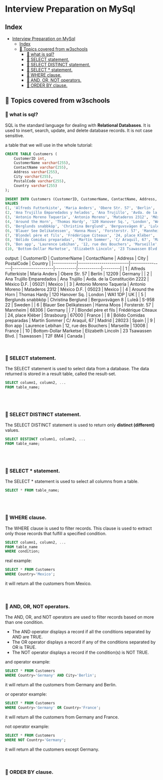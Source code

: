 # Interview Preparation on MySql

## Index
- [Interview Preparation on MySql](#interview-preparation-on-mysql)
  - [Index](#index)
  - [🚀 Topics covered from w3schools](#-topics-covered-from-w3schools)
    - [🍂 what is sql?](#-what-is-sql)
    - [🍂 SELECT statement.](#-select-statement)
    - [🍂 SELECT DISTINCT statement.](#-select-distinct-statement)
    - [🍂 SELECT \* statement.](#-select--statement)
    - [🍂 WHERE clause.](#-where-clause)
    - [🍂 AND, OR, NOT operators.](#-and-or-not-operators)
    - [🍂 ORDER BY clause.](#-order-by-clause)

## 🚀 Topics covered from w3schools

### 🍂 what is sql?
SQL is the standard language for dealing with **Relational Databases**. It is used to insert, search, update, and delete database records. It is not case sensitive.

a table that we will use in the whole tutorial:
```sql
CREATE TABLE Customers (
    CustomerID int,
    CustomerName varchar(255),
    ContactName varchar(255),
    Address varchar(255),
    City varchar(255),
    PostalCode varchar(255),
    Country varchar(255)
);

INSERT INTO Customers (CustomerID, CustomerName, ContactName, Address, City, PostalCode, Country)
VALUES
(1, 'Alfreds Futterkiste', 'Maria Anders', 'Obere Str. 57', 'Berlin', '12209', 'Germany'),
(2, 'Ana Trujillo Emparedados y helados', 'Ana Trujillo', 'Avda. de la Constitución 2222', 'México D.F.', '05021', 'Mexico'),
(3, 'Antonio Moreno Taquería', 'Antonio Moreno', 'Mataderos 2312', 'México D.F.', '05023', 'Mexico'),
(4, 'Around the Horn', 'Thomas Hardy', '120 Hanover Sq.', 'London', 'WA1 1DP', 'UK'),
(5, 'Berglunds snabbköp', 'Christina Berglund', 'Berguvsvägen 8', 'Luleå', 'S-958 22', 'Sweden'),
(6, 'Blauer See Delikatessen', 'Hanna Moos', 'Forsterstr. 57', 'Mannheim', '68306', 'Germany'),
(7, 'Blondel père et fils', 'Frédérique Citeaux', '24, place Kléber', 'Strasbourg', '67000', 'France'),
(8, 'Bólido Comidas preparadas', 'Martín Sommer', 'C/ Araquil, 67', 'Madrid', '28023', 'Spain'),
(9, 'Bon app', 'Laurence Lebihan', '12, rue des Bouchers', 'Marseille', '13008', 'France'),
(10, 'Bottom-Dollar Marketse', 'Elizabeth Lincoln', '23 Tsawassen Blvd.', 'Tsawassen', 'T2F 8M4', 'Canada'),
```

output:
| CustomerID | CustomerName             | ContactName     | Address             | City      | PostalCode | Country |
|------------|--------------------------|-----------------|---------------------|-----------|------------|---------|
| 1          | Alfreds Futterkiste      | Maria Anders    | Obere Str. 57       | Berlin    | 12209      | Germany |
| 2          | Ana Trujillo Emparedados | Ana Trujillo    | Avda. de la Constitución 2222 | México D.F. | 05021 | Mexico  |
| 3          | Antonio Moreno Taquería  | Antonio Moreno  | Mataderos 2312      | México D.F. | 05023      | Mexico  |
| 4          | Around the Horn          | Thomas Hardy    | 120 Hanover Sq.     | London    | WA1 1DP    | UK      |
| 5          | Berglunds snabbköp       | Christina Berglund | Berguvsvägen 8   | Luleå     | S-958 22   | Sweden  |
| 6          | Blauer See Delikatessen  | Hanna Moos      | Forsterstr. 57      | Mannheim  | 68306      | Germany |
| 7          | Blondel père et fils     | Frédérique Citeaux | 24, place Kléber | Strasbourg | 67000      | France  |
| 8          | Bólido Comidas preparadas | Martín Sommer  | C/ Araquil, 67      | Madrid    | 28023      | Spain   |
| 9          | Bon app                  | Laurence Lebihan | 12, rue des Bouchers | Marseille | 13008      | France  |
| 10         | Bottom-Dollar Marketse   | Elizabeth Lincoln | 23 Tsawassen Blvd. | Tsawassen | T2F 8M4    | Canada  |

<br>

### 🍂 SELECT statement.
The SELECT statement is used to select data from a database. The data returned is stored in a result table, called the result-set.
```sql
SELECT column1, column2, ...
FROM table_name;
```
<br><br>

### 🍂 SELECT DISTINCT statement.
The SELECT DISTINCT statement is used to return only **distinct (different)** values.
```sql
SELECT DISTINCT column1, column2, ...
FROM table_name;
```
<br><br>

### 🍂 SELECT * statement.
The SELECT * statement is used to select all columns from a table.
```sql
SELECT * FROM table_name;
```
<br><br>

### 🍂 WHERE clause.
The WHERE clause is used to filter records. This clause is used to extract only those records that fulfill a specified condition.
```sql
SELECT column1, column2, ...
FROM table_name
WHERE condition;
```

real example:
```sql
SELECT * FROM Customers
WHERE Country='Mexico';
```
it will return all the customers from Mexico.
<br><br><br>

### 🍂 AND, OR, NOT operators.
The AND, OR, and NOT operators are used to filter records based on more than one condition.
- The AND operator displays a record if all the conditions separated by AND are TRUE.
- The OR operator displays a record if any of the conditions separated by OR is TRUE.
- The NOT operator displays a record if the condition(s) is NOT TRUE.

and operator example:
```sql
SELECT * FROM Customers
WHERE Country='Germany' AND City='Berlin';
```
it will return all the customers from Germany and Berlin.

or operator example:
```sql
SELECT * FROM Customers
WHERE Country='Germany' OR Country='France';
```
it will return all the customers from Germany and France.

not operator example:
```sql
SELECT * FROM Customers
WHERE NOT Country='Germany';
```
it will return all the customers except Germany.
<br><br><br>

### 🍂 ORDER BY clause.